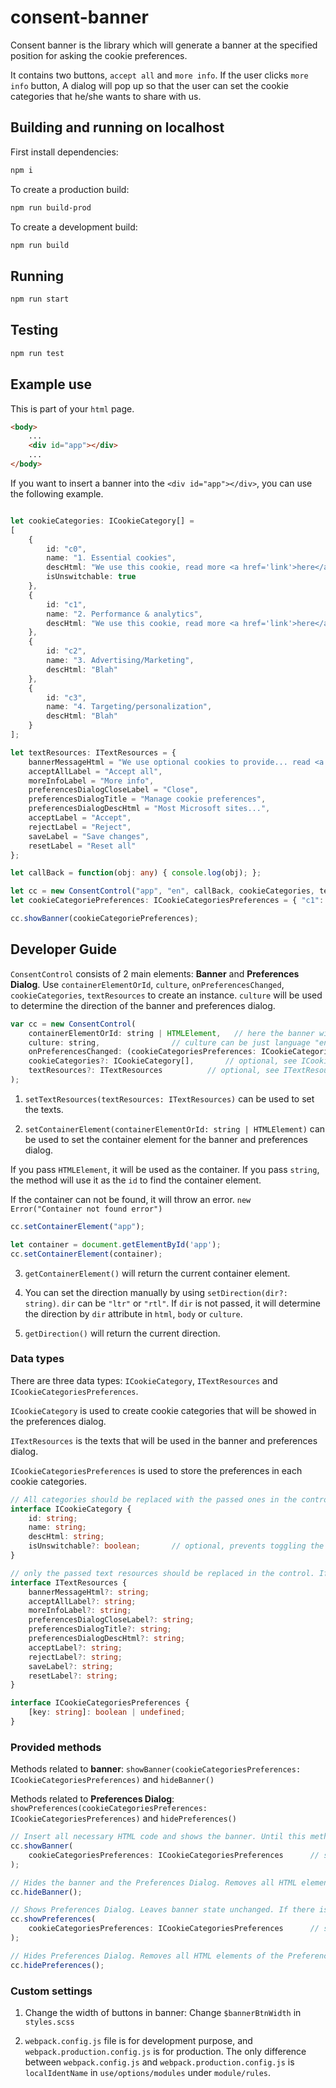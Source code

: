 # consent-banner

Consent banner is the library which will generate a banner at the specified position for asking the cookie preferences. 

It contains two buttons, `accept all` and `more info`. If the user clicks `more info` button, A dialog will pop up so that the user can set the cookie categories that he/she wants to share with us.

## Building and running on localhost

First install dependencies:

```sh
npm i
```

To create a production build:

```sh
npm run build-prod
```

To create a development build:

```sh
npm run build
```

## Running

```sh
npm run start
```


## Testing

```sh
npm run test
```

## Example use

This is part of your `html` page.

```HTML
<body>
    ...
    <div id="app"></div>
    ...
</body>
```

If you want to insert a banner into the `<div id="app"></div>`, you can use the following example.

```TypeScript

let cookieCategories: ICookieCategory[] = 
[
    {
        id: "c0",
        name: "1. Essential cookies",
        descHtml: "We use this cookie, read more <a href='link'>here</a>.",
        isUnswitchable: true
    },
    {
        id: "c1",
        name: "2. Performance & analytics",
        descHtml: "We use this cookie, read more <a href='link'>here</a>."
    },
    {
        id: "c2",
        name: "3. Advertising/Marketing",
        descHtml: "Blah"
    },
    {
        id: "c3",
        name: "4. Targeting/personalization",
        descHtml: "Blah"
    }
];

let textResources: ITextResources = {
    bannerMessageHtml = "We use optional cookies to provide... read <a href='link'>here</a>.",
    acceptAllLabel = "Accept all",
    moreInfoLabel = "More info",
    preferencesDialogCloseLabel = "Close",
    preferencesDialogTitle = "Manage cookie preferences",
    preferencesDialogDescHtml = "Most Microsoft sites...",
    acceptLabel = "Accept",
    rejectLabel = "Reject",
    saveLabel = "Save changes",
    resetLabel = "Reset all"
};

let callBack = function(obj: any) { console.log(obj); };

let cc = new ConsentControl("app", "en", callBack, cookieCategories, textResources);
let cookieCategoriePreferences: ICookieCategoriesPreferences = { "c1": undefined, "c2": false, "c3": true };

cc.showBanner(cookieCategoriePreferences);
```

## Developer Guide

`ConsentControl` consists of 2 main elements: **Banner** and **Preferences Dialog**. Use `containerElementOrId`, `culture`, `onPreferencesChanged`, `cookieCategories`, `textResources` to create an instance. `culture` will be used to determine the direction of the banner and preferences dialog.

```JavaScript
var cc = new ConsentControl(
    containerElementOrId: string | HTMLElement,   // here the banner will be inserted, can be HTMLElement or element id
    culture: string,                // culture can be just language "en" or language-country "en-us". Based on language RTL should be applied (https://www.w3.org/International/questions/qa-scripts.en)
    onPreferencesChanged: (cookieCategoriesPreferences: ICookieCategoriesPreferences) => void,   // callback function, called on preferences changes (via "Accept All" or "Save changes"), must pass cookieCategoriePreferences, see ICookieCategoriesPreferences in Data types
    cookieCategories?: ICookieCategory[],       // optional, see ICookieCategory in Data types
    textResources?: ITextResources          // optional, see ITextResources in Data types
);
```

1. `setTextResources(textResources: ITextResources)` can be used to set the texts.

2. `setContainerElement(containerElementOrId: string | HTMLElement)` can be used to set the container element for the banner and preferences dialog. 

If you pass `HTMLElement`, it will be used as the container. If you pass `string`, the method will use it as the `id` to find the container element.

If the container can not be found, it will throw an error. `new Error("Container not found error")`

```JavaScript
cc.setContainerElement("app");

let container = document.getElementById('app');
cc.setContainerElement(container);
```

3. `getContainerElement()` will return the current container element.

4. You can set the direction manually by using `setDirection(dir?: string)`. `dir` can be `"ltr"` or `"rtl"`. If `dir` is not passed, it will determine the direction by `dir` attribute in `html`, `body` or `culture`.

5. `getDirection()` will return the current direction.

### Data types

There are three data types: `ICookieCategory`, `ITextResources` and `ICookieCategoriesPreferences`.

`ICookieCategory` is used to create cookie categories that will be showed in the preferences dialog.

`ITextResources` is the texts that will be used in the banner and preferences dialog.

`ICookieCategoriesPreferences` is used to store the preferences in each cookie categories.

```TypeScript
// All categories should be replaced with the passed ones in the control
interface ICookieCategory {
    id: string;
    name: string;
    descHtml: string;
    isUnswitchable?: boolean;       // optional, prevents toggling the category. True only for categories like Essential cookies.
}

// only the passed text resources should be replaced in the control. If any string is not passed the control should keep the default value
interface ITextResources {
    bannerMessageHtml?: string;
    acceptAllLabel?: string;
    moreInfoLabel?: string;
    preferencesDialogCloseLabel?: string;
    preferencesDialogTitle?: string;
    preferencesDialogDescHtml?: string;
    acceptLabel?: string;
    rejectLabel?: string;
    saveLabel?: string;
    resetLabel?: string;
}

interface ICookieCategoriesPreferences {
    [key: string]: boolean | undefined;
}
```

### Provided methods

Methods related to **banner**: `showBanner(cookieCategoriesPreferences: ICookieCategoriesPreferences)` and `hideBanner()`

Methods related to **Preferences Dialog**: `showPreferences(cookieCategoriesPreferences: ICookieCategoriesPreferences)` and `hidePreferences()`

```JavaScript
// Insert all necessary HTML code and shows the banner. Until this method is called there should be no HTML elements of the Consent Control anywhere in the DOM. Only one banner will be created. If call it many times, it will only display the last one and remove all previous banners.
cc.showBanner(
    cookieCategoriesPreferences: ICookieCategoriesPreferences      // see ICookieCategoriesPreferences in Data types
);

// Hides the banner and the Preferences Dialog. Removes all HTML elements of the Consent Control from the DOM
cc.hideBanner();

// Shows Preferences Dialog. Leaves banner state unchanged. If there is a preferences dialog, it will show the dialog instead of creating a new one.
cc.showPreferences(
    cookieCategoriesPreferences: ICookieCategoriesPreferences      // see ICookieCategoriesPreferences in Data types
);

// Hides Preferences Dialog. Removes all HTML elements of the Preferences Dialog from the DOM. Leaves banner state unchanged
cc.hidePreferences();
```

### Custom settings

1. Change the width of buttons in banner: Change `$bannerBtnWidth` in `styles.scss`

2. `webpack.config.js` file is for development purpose, and `webpack.production.config.js` is for production. The only difference between `webpack.config.js` and `webpack.production.config.js` is `localIdentName` in `use/options/modules` under `module/rules`. 